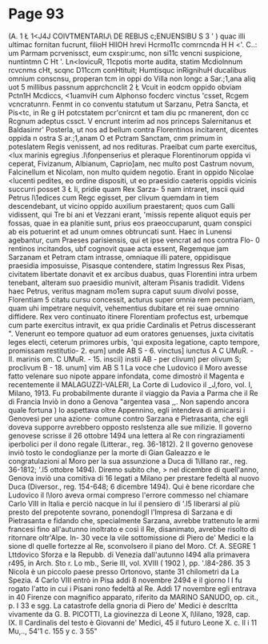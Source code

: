 # Page 93

(A. 1 Ł 1<J4J COlVTMENTARIJ\ DE REBlJS c;ENUENSIBU S 3 ' ) quac illi ultimac fornitan fucrunt, fìlioH HllOH hrevi Hcrmo11c comrncnda H H <'. C..: um Parmam pcrvenissct, eum cxspir:umc, non si11c vencni suspicione, nuntintmn C Ht '. Ln<lovicuR, 11cpotis morte audita, statim Mcdiolnnum rcvcnms cHt, scqnc D11ccm conHtituit; Humtisquc inRignihuH ducalibus omnium conscnsu, properan tcm in oppi do Villa non longc a Sar.;1,ana aliq uot 5 millibus passnum apprchcnclit 2 Ł Vcuit in eodcm oppido obviam Pctn1H Mcdiccs, <1uamviH cum Alphonso focderc vinctus 'csset, Rcgem vcncratunrn. Fenmt in co conventu statutum ut Sarzanu, Petra Sancta, et Pis<tc, in Re g iH potcstatem pcr\'cnircnt et tam diu pc rmanerent, don cc Rcgnum adeptus cssct. V encrunt interim ad nos princeps Salernitanus et Baldasirnr' Posterla, ut nos ad bellum contra Florentinos incitarent, dicentes oppida n ostra S ar.;1,anam O et Pctram Sanctam, cnm primum in poteslatem Regis venissent, ad nos redituras. Praeibat cum parte exercitus, <lux marinis egregius .l\fonpenserius et pleraque Florentinorum oppida vi ceperat, Fivizanum, Albianum, Caprio]am, nec multo post Castrum novum, Falcinellum et Nicolam, non multo quidem negotio. Erant in oppido Nicolae <lucenti pedites, eo ordine dispositi, ut eo praesidio caeteris oppidis vicinis succurri posset 3 Ł Ii, pridie quam Rex Sarza- 5 nam intraret, inscii quid Petrus l\1edices cum Regc egisset, per clivum quemdam in tiem descendebant, ut vicino oppido auxilium praestarent; quos cum Galli vidissent, qui Tre bi ani et Vezzani erant, 'missis repente aliquot equis per fossas, quae in ea planitie sunt, prius eos praeoccuparunt, quam conspici ab eis potuerint et ad unum omnes obtruncati sunt. Haec in Lunensi agebantur, cum Praeses parisiensis, qui et ipse vencrat ad nos contra Flo- 0 rentinos incitandos, ubf cognovit quae acta essent, Regemque jam Sarzanam et Petram ctam intrasse, omniaque illi patere, oppidisque praesidia imposuisse, Pisasque contendere, statim Ingressus Rex Pisas, civitatem libertate donavit et ex arcibus duabus, quas Florentini intra urbem tenebant, alteram suo praesidio munivit, alteram Pisanis tradidit. Videns haec Petrus, veritus magnam mo1em supra caput suum divolvi posse, Florentiam 5 citatu cursu concessit, acturus super omnia rem pecuniariam, quam uhi impetrare nequivit, vehementius dubitare et rei suae omnino diffidere. Rex vero continuato itinere Florentiam profectus est, urbemque cum parte exercitus intravit, ex qua pridie Cardinalis et Petrus discesserant ". Venerunt eo tempore quatuor ad eum oratores genuenses, juxta civitatis leges electi, ceterum primores urbis, 'qui exposita legatione, capto tempore, promissam restitutio- 2. eum] unde AB S - 6. vinctus] iunctus A C UMuR. - II. marinis om. C UMuR. - 15. inscii) instii AB - per clivum) per olivum S; proclivum B - 18. unum] vim AB S 1 La voce che Ludovico il Moro avesse fatto velenare suo nipote appare infondata, come dimostrò il Magenta e recentemente il MALAGUZZI-VALERl, La Corte di Ludovico il _J,foro, vol. I, Milano, 1913. Fu probabilmente durante il viaggio da Pavia a Parma che il Re di Francia Inviò in dono a Genova "argentea vasa ,,. Non sapendo ancora quale fortuna ) lo aspettava oltre Appennino, egli intendeva di amicarsi i Genovesi per una azione· comune contro Sarzana e Pietrasanta, che egli doveva supporre avrebbero opposto reslstenza alle sue milizie. Il governo genovese scrisse il 26 ottobre 1494 una lettera al Re con ringraziamenti iperbolici per il dono regale (Litterar., reg. 36-1812). 2 Il governo genovese inviò tosto le condoglianze per la morte di Gian Galeazzo e le congratulazioni al Moro per la sua assunzione a Duca di 1\Illano rar., reg. 36-1812; '.l5 ottobre 1494). Diremo subito che, > nel dicembre di quell'anno, Genova inviò una comitiva di 16 legati a Milano per prestare fedeltà al nuovo Duca (Diversor., reg. 154-648; 6 dicembre 1494). Qui è bene ricordare che Ludovico il l\Ioro aveva ormai compreso l'errore commesso nel chiamare Carlo VIII in Italia e perciò nacque in lui il pensiero di '.l5 liberarsi al più presto del prepotente sovrano, ponendogll l'Impresa di Sarzana e di Pietrasanta e fidando che, specialmente Sarzana, avrebbe trattenuto le armi francesi fino all'autunno inoltrato e così il Re, disanimato, avrebbe risolto di ritornare oltr'Alpe. In- 30 vece la vile sottomissione di Piero de' Medici e la sione dl quelle fortezze al Re, sconvolsero il piano del Moro. Cf. A. SEGRE 1 Lttdovico Sforza e la Repubb. di Venezia dall'autunno I494 alla primavera r495, in Arch. Sto r. Lo mb., Serie III, vol. XVIII ( 1902 ), pp. '.l84-286. 35 3 Nicola è un piccolo paese presso Ortonovo, stante 31 chilometri da La Spezia. 4 Carlo VIII entrò in Pisa addì 8 novembre 2494 e il giorno l I fu rogato l'atto in cui i Pisani rono fedeltà al Re. Addì 17 novembre egli entrava in 40 Firenze con magnifico apparato, riferito da MARINO SANUDO, op. cit., p. I 33 e sgg. La catastrofe della gnoria di Piero de' Medici è descrltta vivamente da G. B. PICOTTI, La giovinezza di Leone X, l\Iilano, 1928, cap. IX. Il Cardinalis del testo è Giovanni de' Medici, 45 il futuro Leone X. c. Il i 11 Mu,.., 54'1 c. 155 y c. 3 55"